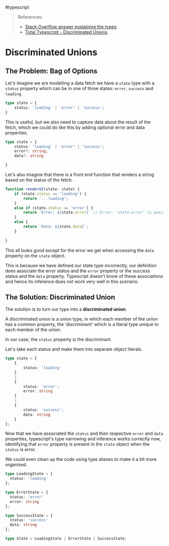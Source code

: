 #typescript

>References: 
> - [Stack Overflow answer explaining the types](https://stackoverflow.com/questions/38855908/naming-of-typescript-union-and-intersection-types)
> - [Total Typescript - Discriminated Unions](https://www.totaltypescript.com/books/total-typescript-essentials/unions-literals-and-narrowing#discriminated-unions)


# Discriminated Unions

## The Problem: Bag of Options

Let's imagine we are modelling a data fetch we have a `state` type with a `status`  property which can be in one of three states: `error`, `success` and `loading`.

```typescript
type state = {
	status: 'loading' | 'error' | 'success';
}
```

This is useful, but we also need to capture data about the result of the fetch, which we could do like this by adding optional error and data properties. 

```typescript
type state = {
	status: 'loading' | 'error' | 'success';
	error?: string;
	data?: string

}
```

Let's also imagine that there is a front end function that renders a string based on the status of the fetch.

```typescript
function renderUI(state: state) {
	if (state.status == 'loading') {
		return '...loading';
	}
	else if (state.status == 'error') {
		return `Error: ${state.error}` // Error: 'state.error' is possibly 'undefined'.
	}
	else {
		return `Data: ${state.data}`;
	}
	
}
```

This all looks good except for the error we get when accessing the `data` property on the `state` object.

This is because we have defined our state type incorrectly, our definition does associate the error status and the `error` property or the success status and the `data` property. Typescript doesn't know of these associations and hence its inference does not work very well in this scenario.

## The Solution: Discriminated Union

The solution is to turn our type into a **discriminated union**.

A discriminated union is a union type, in which each member of the union has a common property, the 'discriminant' which is a literal type unique to each member of the union.

In our case, the `status` property is the discriminant.

Let's take each status and make them into separate object literals.

```typescript
type state = {
	{
		status: 'loading'
	} 
	|
	{
		status: 'error';
		error: string
	}
	|
	{
		status: 'success';
		data: string
	}
};
```

Now that we have associated the `status` and their respective `error` and `data`  properties, typescript's type narrowing and inference works correctly now, identifying that `error` property is present in the `state` object when the `status` is error.

We could even clean up the code using type aliases to make it a bit more organised.

```typescript
type LoadingState = {
  status: 'loading'
};

type ErrorState = {
  status: 'error'
  error: string
};

type SuccessState = {
  status: 'success'
  data: string
};

type State = LoadingState | ErrorState | SuccessState;
```
